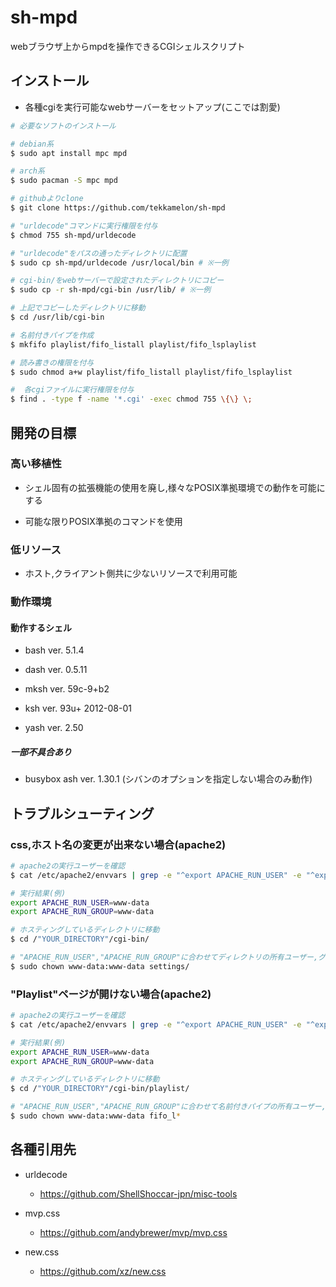# sh-mpd

webブラウザ上からmpdを操作できるCGIシェルスクリプト

## インストール 

- 各種cgiを実行可能なwebサーバーをセットアップ(ここでは割愛)

```sh
# 必要なソフトのインストール

# debian系
$ sudo apt install mpc mpd

# arch系
$ sudo pacman -S mpc mpd

# githubよりclone
$ git clone https://github.com/tekkamelon/sh-mpd

# "urldecode"コマンドに実行権限を付与
$ chmod 755 sh-mpd/urldecode

# "urldecode"をパスの通ったディレクトリに配置 
$ sudo cp sh-mpd/urldecode /usr/local/bin # ※一例

# cgi-bin/をwebサーバーで設定されたディレクトリにコピー
$ sudo cp -r sh-mpd/cgi-bin /usr/lib/ # ※一例

# 上記でコピーしたディレクトリに移動
$ cd /usr/lib/cgi-bin

# 名前付きパイプを作成
$ mkfifo playlist/fifo_listall playlist/fifo_lsplaylist

# 読み書きの権限を付与
$ sudo chmod a+w playlist/fifo_listall playlist/fifo_lsplaylist

#  各cgiファイルに実行権限を付与
$ find . -type f -name '*.cgi' -exec chmod 755 \{\} \;
```

## 開発の目標

### 高い移植性

- シェル固有の拡張機能の使用を廃し,様々なPOSIX準拠環境での動作を可能にする

- 可能な限りPOSIX準拠のコマンドを使用

### 低リソース

- ホスト,クライアント側共に少ないリソースで利用可能

### 動作環境

#### 動作するシェル

- bash ver. 5.1.4

- dash ver. 0.5.11

- mksh ver. 59c-9+b2

- ksh ver. 93u+ 2012-08-01

- yash ver. 2.50

##### 一部不具合あり

- busybox ash ver. 1.30.1 (シバンのオプションを指定しない場合のみ動作)

## トラブルシューティング

### css,ホスト名の変更が出来ない場合(apache2)

```sh
# apache2の実行ユーザーを確認
$ cat /etc/apache2/envvars | grep -e "^export APACHE_RUN_USER" -e "^export APACHE_RUN_GROUP"

# 実行結果(例)
export APACHE_RUN_USER=www-data
export APACHE_RUN_GROUP=www-data

# ホスティングしているディレクトリに移動
$ cd /"YOUR_DIRECTORY"/cgi-bin/

# "APACHE_RUN_USER","APACHE_RUN_GROUP"に合わせてディレクトリの所有ユーザー,グループを変更
$ sudo chown www-data:www-data settings/
```

### "Playlist"ページが開けない場合(apache2)

```sh
# apache2の実行ユーザーを確認
$ cat /etc/apache2/envvars | grep -e "^export APACHE_RUN_USER" -e "^export APACHE_RUN_GROUP"

# 実行結果(例)
export APACHE_RUN_USER=www-data
export APACHE_RUN_GROUP=www-data

# ホスティングしているディレクトリに移動
$ cd /"YOUR_DIRECTORY"/cgi-bin/playlist/

# "APACHE_RUN_USER","APACHE_RUN_GROUP"に合わせて名前付きパイプの所有ユーザー,グループを変更
$ sudo chown www-data:www-data fifo_l*
```

## 各種引用先

- urldecode

	- https://github.com/ShellShoccar-jpn/misc-tools

- mvp.css

	- https://github.com/andybrewer/mvp/mvp.css

- new.css

	- https://github.com/xz/new.css
